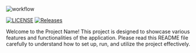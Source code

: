 ![workflow](https://github.com/kaungmyat128/Lab1/actions/workflows/main.yml/badge.svg)

[![LICENSE](https://img.shields.io/github/license/kaungmyat128/Lab1.svg?style=flat-square)](https://github.com/kaungmyat128/Lab1/master/LICENSE)
[![Releases](https://img.shields.io/github/release/kaungmyat128/Lab1/all.svg?style=flat-square)](https://github.com/kaungmyat128/Lab1/releases)

Welcome to the Project Name! This project is designed to showcase various features and functionalities of the application. Please read this README file carefully to understand how to set up, run, and utilize the project effectively.
